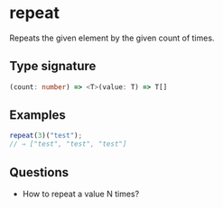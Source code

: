 # repeat

Repeats the given element by the given count of times.

## Type signature

<!-- prettier-ignore-start -->
```typescript
(count: number) => <T>(value: T) => T[]
```
<!-- prettier-ignore-end -->

## Examples

<!-- prettier-ignore-start -->
```javascript
repeat(3)("test");
// ⇒ ["test", "test", "test"]
```
<!-- prettier-ignore-end -->

## Questions

- How to repeat a value N times?
